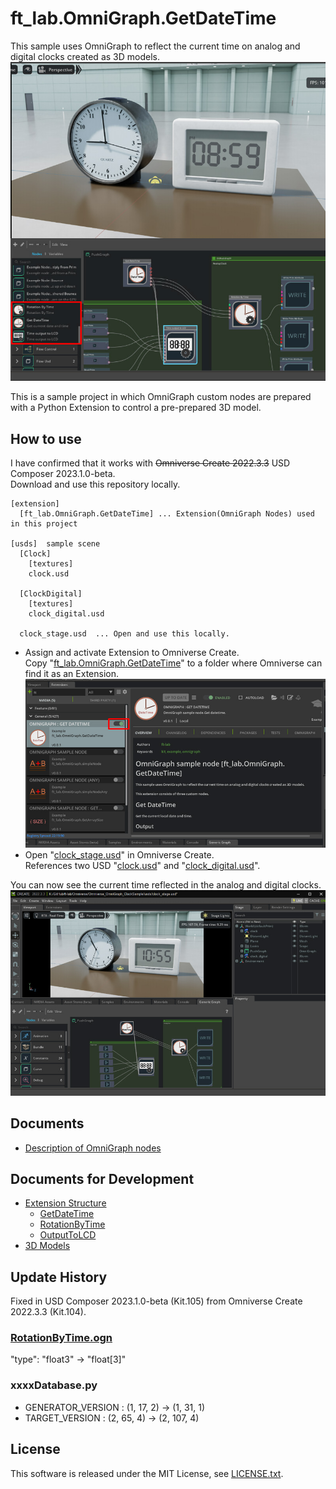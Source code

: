 # ft_lab.OmniGraph.GetDateTime

This sample uses OmniGraph to reflect the current time on analog and digital clocks created as 3D models.     
![preview.jpg](./images/preview.jpg)     

This is a sample project in which OmniGraph custom nodes are prepared with a Python Extension to control a pre-prepared 3D model.    

## How to use

I have confirmed that it works with ~~Omniverse Create 2022.3.3~~ USD Composer 2023.1.0-beta.     
Download and use this repository locally.     

```
[extension]
  [ft_lab.OmniGraph.GetDateTime] ... Extension(OmniGraph Nodes) used in this project

[usds]  sample scene
  [Clock]
    [textures]
    clock.usd
  
  [ClockDigital]
    [textures]
    clock_digital.usd

  clock_stage.usd  ... Open and use this locally.
```

* Assign and activate Extension to Omniverse Create.     
Copy "[ft_lab.OmniGraph.GetDateTime](./extension/ft_lab.OmniGraph.GetDateTime/)" to a folder where Omniverse can find it as an Extension.      
![GetDateTime_extension_01.jpg](./images/GetDateTime_extension_01.jpg)     
* Open "[clock_stage.usd](./usds/clock_stage.usd)" in Omniverse Create.     
References two USD "[clock.usd](./usds/Clock/clock.usd)" and "[clock_digital.usd](./usds/ClockDigital/clock_digital.usd)".

You can now see the current time reflected in the analog and digital clocks.      
![GetDateTime_01.jpg](./images/GetDateTime_01.jpg)     


## Documents

* [Description of OmniGraph nodes](./OmniGraphNodes.md)

## Documents for Development

* [Extension Structure](./docs/ExtensionStructure.md)
  * [GetDateTime](./docs/node_GetDateTime.md)
  * [RotationByTime](./docs/node_RotationByTime.md)
  * [OutputToLCD](./docs/node_OutputToLCD.md)
* [3D Models](./docs/Modeling3D.md)

## Update History

Fixed in USD Composer 2023.1.0-beta (Kit.105) from Omniverse Create 2022.3.3 (Kit.104).     


### [RotationByTime.ogn](extension/ft_lab.OmniGraph.GetDateTime/ft_lab/OmniGraph/GetDateTime/nodes/RotationByTime.ogn)

"type": "float3" -> "float[3]"      

### xxxxDatabase.py

* GENERATOR_VERSION : (1, 17, 2) -> (1, 31, 1)    
* TARGET_VERSION : (2, 65, 4) -> (2, 107, 4)

## License

This software is released under the MIT License, see [LICENSE.txt](./LICENSE.txt).
